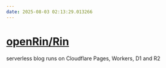 ```yaml
---
date: 2025-08-03 02:13:29.013266
---
```


# [openRin/Rin](https://github.com/openRin/Rin)

serverless blog runs on Cloudflare Pages, Workers, D1 and R2
